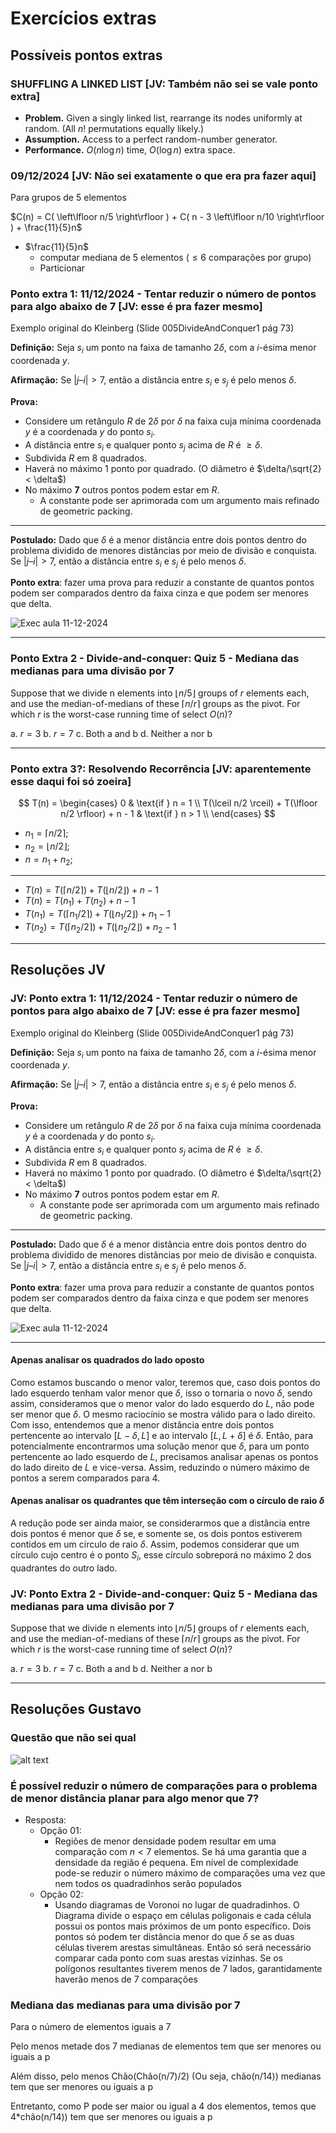 # Exercícios extras

<!--
⌊x⌋: chão \left\lfloor floor
⌈x⌉: teto \left\rroof roof ceil
-->

## Possíveis pontos extras

### SHUFFLING A LINKED LIST [JV: Também não sei se vale ponto extra]

- **Problem.** Given a singly linked list, rearrange its nodes uniformly at random. (All $n!$ permutations equally likely.)
- **Assumption.** Access to a perfect random-number generator.
- **Performance.** $O(n \log n)$ time, $O(\log n)$ extra space.

### 09/12/2024 [JV: Não sei exatamente o que era pra fazer aqui]

Para grupos de 5 elementos

$C(n) = C( \left\lfloor n/5 \right\rfloor ) + C( n - 3 \left\lfloor n/10 \right\rfloor ) + \frac{11}{5}n$

- $\frac{11}{5}n$
  - computar mediana de 5 elementos ($\leq 6$ comparações por grupo)
  - Particionar

### Ponto extra 1: 11/12/2024 - Tentar reduzir o número de pontos para algo abaixo de 7 [JV: esse é pra fazer mesmo]

Exemplo original do Kleinberg (Slide 005DivideAndConquer1 pág 73)

**Definição:** Seja $s_i$ um ponto na faixa de tamanho $2 \delta$, com a $i$-ésima menor coordenada $y$.

**Afirmação:** Se $|j – i| > 7$, então a distância entre $s_i$ e $s_j$ é pelo menos $\delta$.

**Prova:**

- Considere um retângulo $R$ de $2 \delta$ por $\delta$ na faixa cuja mínima coordenada $y$ é a coordenada $y$ do ponto $s_i$.
- A distância entre $s_i$ e qualquer ponto $s_j$ acima de $R$ é $\geq \delta$.
- Subdivida $R$ em 8 quadrados.
- Haverá no máximo 1 ponto por quadrado. (O diâmetro é $\delta/\sqrt{2} < \delta$)
- No máximo **7** outros pontos podem estar em $R$.
  - A constante pode ser aprimorada com um argumento mais refinado de geometric packing.

---

**Postulado:** Dado que $\delta$ é a menor distância entre dois pontos dentro do problema dividido de menores distâncias por meio de divisão e conquista. Se $|j – i| > 7$, então a distância entre $s_i$ e $s_j$ é pelo menos $\delta$.

**Ponto extra**: fazer uma prova para reduzir a constante de quantos pontos podem ser comparados dentro da faixa cinza e que podem ser menores que delta.

![Exec aula 11-12-2024](<Img/005DivideAndConquer_73.png>)

---

### Ponto Extra 2 - Divide-and-conquer: Quiz 5 - Mediana das medianas para uma divisão por 7

Suppose that we divide n elements into $⌊ n/5 ⌋$ groups of $r$ elements each, and use the median-of-medians of these $⌈ n / r ⌉$ groups as the pivot. For which $r$ is the worst-case running time of select $O(n)$?

a. $r = 3$
b. $r = 7$
c. Both a and b
d. Neither a nor b

---

### Ponto extra 3?: Resolvendo Recorrência [JV: aparentemente esse daqui foi só zoeira]

$$
T(n) =
\begin{cases}
  0                                                       & \text{if } n = 1 \\
  T(\lceil n/2 \rceil) + T(\lfloor n/2 \rfloor) + n - 1   & \text{if } n > 1 \\
\end{cases}
$$

- $n_1 = \lceil n/2 \rceil$;
- $n_2 = \lfloor n/2 \rfloor$;
- $n = n_1 + n_2$;

---

- $T(n) = T(\lceil n/2 \rceil) + T(\lfloor n/2 \rfloor) + n - 1$
- $T(n) = T(n_1) + T(n_2) + n - 1$
- $T(n_1) = T(\lceil n_1/2 \rceil) + T(\lfloor n_1/2 \rfloor) + n_1 - 1$
- $T(n_2) = T(\lceil n_2/2 \rceil) + T(\lfloor n_2/2 \rfloor) + n_2 - 1$

---

## Resoluções JV

### JV: Ponto extra 1: 11/12/2024 - Tentar reduzir o número de pontos para algo abaixo de 7 [JV: esse é pra fazer mesmo]

Exemplo original do Kleinberg (Slide 005DivideAndConquer1 pág 73)

**Definição:** Seja $s_i$ um ponto na faixa de tamanho $2 \delta$, com a $i$-ésima menor coordenada $y$.

**Afirmação:** Se $|j – i| > 7$, então a distância entre $s_i$ e $s_j$ é pelo menos $\delta$.

**Prova:**

- Considere um retângulo $R$ de $2 \delta$ por $\delta$ na faixa cuja mínima coordenada $y$ é a coordenada $y$ do ponto $s_i$.
- A distância entre $s_i$ e qualquer ponto $s_j$ acima de $R$ é $\geq \delta$.
- Subdivida $R$ em 8 quadrados.
- Haverá no máximo 1 ponto por quadrado. (O diâmetro é $\delta/\sqrt{2} < \delta$)
- No máximo **7** outros pontos podem estar em $R$.
  - A constante pode ser aprimorada com um argumento mais refinado de geometric packing.

---

**Postulado:** Dado que $\delta$ é a menor distância entre dois pontos dentro do problema dividido de menores distâncias por meio de divisão e conquista. Se $|j – i| > 7$, então a distância entre $s_i$ e $s_j$ é pelo menos $\delta$.

**Ponto extra**: fazer uma prova para reduzir a constante de quantos pontos podem ser comparados dentro da faixa cinza e que podem ser menores que delta.

![Exec aula 11-12-2024](<Img/005DivideAndConquer_73.png>)

---

#### Apenas analisar os quadrados do lado oposto

Como estamos buscando o menor valor, teremos que, caso dois pontos do lado esquerdo tenham valor menor que $\delta$, isso o tornaria o novo $\delta$, sendo assim, consideramos que o menor valor do lado esquerdo do $L$, não pode ser menor que $\delta$. O mesmo raciocínio se mostra válido para o lado direito. Com isso, entendemos que a menor distância entre dois pontos pertencente ao intervalo $[L - \delta, L]$ e ao intervalo $[L, L + \delta]$ é $\delta$. Então, para potencialmente encontrarmos uma solução menor que $\delta$, para um ponto pertencente ao lado esquerdo de $L$, precisamos analisar apenas os pontos do lado direito de $L$ e vice-versa. Assim, reduzindo o número máximo de pontos a serem comparados para 4.

#### Apenas analisar os quadrantes que têm interseção com o círculo de raio $\delta$

A redução pode ser ainda maior, se considerarmos que a distância entre dois pontos é menor que $\delta$ se, e somente se, os dois pontos estiverem contidos em um círculo de raio $\delta$. Assim, podemos considerar que um círculo cujo centro é o ponto $S_i$, esse círculo sobreporá no máximo 2 dos quadrantes do outro lado.

### JV: Ponto Extra 2 - Divide-and-conquer: Quiz 5 - Mediana das medianas para uma divisão por 7

Suppose that we divide n elements into $⌊ n/5 ⌋$ groups of $r$ elements each, and use the median-of-medians of these $⌈ n / r ⌉$ groups as the pivot. For which $r$ is the worst-case running time of select $O(n)$?

a. $r = 3$
b. $r = 7$
c. Both a and b
d. Neither a nor b

---

## Resoluções Gustavo

### Questão que não sei qual

![alt text](<Img/Resolução Tarefa Extra Gustavo.jpg>)

### É possível reduzir o número de comparações para o problema de menor distância planar para algo menor que 7?

- Resposta:
  - Opção 01:
    - Regiões de menor densidade podem resultar em uma comparação com $n < 7$ elementos. Se há uma garantia que a densidade da região é pequena. Em nível de complexidade pode-se reduzir o número máximo de comparações uma vez que nem todos os quadradinhos serão populados
  - Opção 02:
    - Usando diagramas de Voronoi no lugar de quadradinhos. O Diagrama divide o espaço em células poligonais e cada célula possui os pontos mais próximos de um ponto específico. Dois pontos só podem ter distância menor do que $\delta$ se as duas células tiverem arestas simultâneas. Então só será necessário comparar cada ponto com suas arestas vizinhas. Se os polígonos resultantes tiverem menos de 7 lados, garantidamente haverão menos de 7 comparações

### Mediana das medianas para uma divisão por 7

Para o número de elementos iguais a 7

Pelo menos metade dos 7 medianas de elementos tem que ser menores ou iguais a p

Além disso, pelo menos Chão(Chão(n/7)/2) (Ou seja, chão(n/14)) medianas tem que ser menores ou iguais a p

Entretanto, como P pode ser maior ou igual a 4 dos elementos, temos que 4*chão(n/14)) tem que ser menores ou iguais a p
